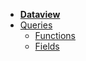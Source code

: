 - [**Dataview**](README.md)
- [Queries](queries.md)
    - [Functions](functions.md)
    - [Fields](fields.md)